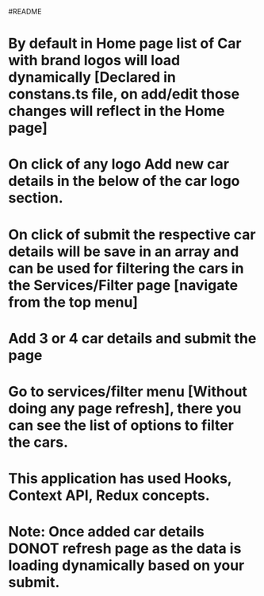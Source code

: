 #README
# By default in Home page list of Car with brand logos will load dynamically [Declared in constans.ts file, on add/edit those changes will reflect in the Home page]
# On click of any logo Add new car details in the below of the car logo section.
# On click of submit the respective car details will be save in an array and can be used for filtering the cars in the Services/Filter page [navigate from the top menu]
# Add 3 or 4 car details and submit the page
# Go to services/filter menu [Without doing any page refresh], there you can see the list of options to filter the cars.
# This application has used Hooks, Context API, Redux concepts.
# Note: Once added car details DONOT refresh page as the data is loading dynamically based on your submit.

